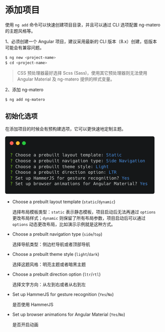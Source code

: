# 添加项目

使用 `ng add` 命令可以快速创建项目目录，并且可以通过 CLI 选项配置 ng-matero 的主题风格等。

1、必须创建一个 Angular 项目，建议采用最新的 CLI 版本（8.x）创建，低版本可能会有兼容问题。

```bash
$ ng new <project-name>
$ cd <project-name>
```

> CSS 预处理器最好选择 Scss \(Sass\)，使用其它预处理器则无法使用 Angular Material 及 ng-matero 提供的样式变量。

2、添加 ng-matero

```bash
$ ng add ng-matero
```

## 初始化选项

在添加项目的时候会有预构建选项，它可以更快速地定制主题。

![](../.gitbook/assets/project-init.png)

* Choose a prebuilt layout template \(`static`/`dynamic`\)

  选择布局模板类型：`static` 表示静态模板，项目启动后无法再通过 `options` 更改布局样式；`dynamic` 则保留了所有布局参数，项目启动后可以通过 `options` 动态更改布局，比如演示示例就是这种方式。

* Choose a prebuilt navigation type \(`side`/`top`\)

  选择导航类型：侧边栏导航或者顶部导航

* Choose a prebuilt theme style \(`light`/`dark`\)

  选择这题风格：明亮主题或者暗黑主题

* Choose a prebuilt direction option \(`ltr`/`rtl`\)

  选择文字方向：从左到右或者从右到左

* Set up HammerJS for gesture recognition \(`Yes`/`No`\)

  是否使用 HammerJS

* Set up browser animations for Angular Material \(`Yes`/`No`\)

  是否开启动画

